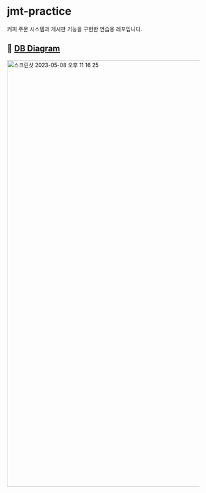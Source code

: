 # jmt-practice
커피 주문 시스템과 게시판 기능을 구현한 연습용 레포입니다. 

## 🔖 <a href="https://dbdiagram.io/d/63d4f117296d97641d7cb0d3" target="_blank">DB Diagram</a>
<img width="1114" alt="스크린샷 2023-05-08 오후 11 16 25" src="https://user-images.githubusercontent.com/108881135/236848200-18a095b4-4f26-4d87-925b-bafa71648659.png">

